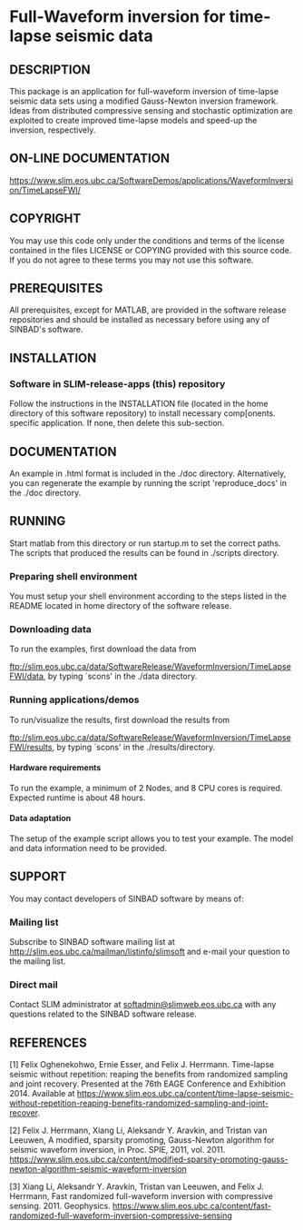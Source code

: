 # Full-Waveform inversion for time-lapse seismic data

##  DESCRIPTION
 This package is an application for full-waveform inversion of time-lapse seismic data sets using a modified Gauss-Newton inversion framework. Ideas from distributed compressive sensing and stochastic optimization are exploited to create improved time-lapse models and speed-up the inversion, respectively.
 
##  ON-LINE DOCUMENTATION

<https://www.slim.eos.ubc.ca/SoftwareDemos/applications/WaveformInversion/TimeLapseFWI/>
 
##  COPYRIGHT
 You may use this code only under the conditions and terms of the
 license contained in the files LICENSE or COPYING provided with this
 source code. If you do not agree to these terms you may not use this
 software.
 
##  PREREQUISITES
 All prerequisites, except for MATLAB, are provided in the software
 release repositories and should be installed as necessary before using
 any of SINBAD's software.
 
##  INSTALLATION

###  Software in SLIM-release-apps (this) repository
 Follow the instructions in the INSTALLATION file (located in the home
 directory of this software repository) to install necessary
 comp[onents.
specific application. If none, then delete this
 sub-section.
 
##  DOCUMENTATION
An example in .html format is included in the ./doc directory.
Alternatively, you can regenerate the example by running the script
'reproduce_docs' in the ./doc directory.
 
##  RUNNING

Start matlab from this directory or run startup.m to set the correct
paths. The scripts that produced the results can be found in ./scripts
directory.

 
###  Preparing shell environment
 You must setup your shell environment according to the steps listed in
 the README located in home directory of the software release.
 
###  Downloading data

To run the examples, first download the data from 

ftp://slim.eos.ubc.ca/data/SoftwareRelease/WaveformInversion/TimeLapseFWI/data,
by typing `scons' in the ./data directory.



###  Running applications/demos
To run/visualize the results, first download the results from 

ftp://slim.eos.ubc.ca/data/SoftwareRelease/WaveformInversion/TimeLapseFWI/results,
by typing `scons' in the ./results/directory.

####  Hardware requirements

To run the example, a minimum of 2 Nodes, and 8 CPU cores is required.
Expected runtime is about 48 hours.

 
####  Data adaptation

The setup of the example script allows you to test your example.
The model and data information need to be provided.
 
 
##  SUPPORT
 You may contact developers of SINBAD software by means of:
 
###  Mailing list
 Subscribe to SINBAD software mailing list at
 http://slim.eos.ubc.ca/mailman/listinfo/slimsoft and e-mail your
 question to the mailing list.
 
###  Direct mail
 Contact SLIM administrator at softadmin@slimweb.eos.ubc.ca with any
 questions related to the SINBAD software release.
 
 
##  REFERENCES
[1] Felix Oghenekohwo, Ernie Esser, and Felix J. Herrmann. Time-lapse
seismic without repetition: reaping the benefits from randomized
sampling and joint recovery. Presented at the 76th EAGE Conference and
Exhibition 2014. Available at
https://www.slim.eos.ubc.ca/content/time-lapse-seismic-without-repetition-reaping-benefits-randomized-sampling-and-joint-recover.

[2] Felix J. Herrmann, Xiang Li, Aleksandr Y. Aravkin, and Tristan van Leeuwen, A modified, sparsity promoting, Gauss-Newton algorithm for seismic waveform inversion, in Proc. SPIE, 2011, vol. 2011.
https://www.slim.eos.ubc.ca/content/modified-sparsity-promoting-gauss-newton-algorithm-seismic-waveform-inversion

[3] Xiang Li, Aleksandr Y. Aravkin, Tristan van Leeuwen, and Felix J. Herrmann, Fast randomized full-waveform inversion with compressive sensing. 2011. Geophysics.
https://www.slim.eos.ubc.ca/content/fast-randomized-full-waveform-inversion-compressive-sensing



